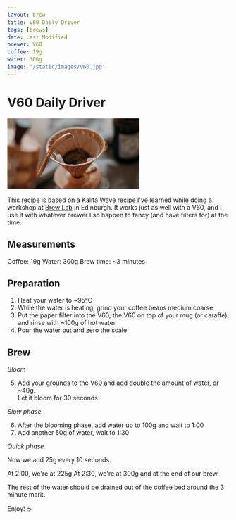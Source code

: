 ```yaml
---
layout: brew
title: V60 Daily Driver
tags: [brews]
date: Last Modified
brewer: V60
coffee: 19g
water: 300g
image: '/static/images/v60.jpg'
---
```


# V60 Daily Driver

![](/static/images/v60.jpg)

This recipe is based on a Kalita Wave recipe I've learned while doing a workshop at [Brew Lab](https://www.brewlabcoffee.co.uk/) in Edinburgh. It works just as well with a V60, and I use it with whatever brewer I so happen to fancy (and have filters for) at the time.

## Measurements

Coffee: 19g
Water: 300g
Brew time: ~3 minutes

## Preparation

1. Heat your water to ~95&deg;C
2. While the water is heating, grind your coffee beans medium coarse
3. Put the paper filter into the V60, the V60 on top of your mug (or caraffe), and rinse with ~100g of hot water
4. Pour the water out and zero the scale

## Brew

_Bloom_

5. Add your grounds to the V60 and add double the amount of water, or ~40g.<br /> Let it bloom for 30 seconds

_Slow phase_

6. After the blooming phase, add water up to 100g and wait to 1:00
7. Add another 50g of water, wait to 1:30

_Quick phase_

Now we add 25g every 10 seconds.

At 2:00, we're at 225g
At 2:30, we're at 300g and at the end of our brew.

The rest of the water should be drained out of the coffee bed around the 3 minute mark.

Enjoy! :coffee: